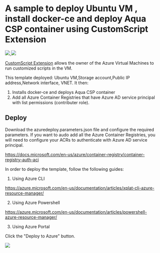 # A sample to deploy Ubuntu VM , install docker-ce and deploy Aqua CSP container using CustomScript Extension

<a href="https://portal.azure.com/#create/Microsoft.Template/uri/https%3A%2F%2Fraw.githubusercontent.com%2Faquasecurity%2Fazure-templates%2Fmaster%2Faqua-csp-on-ubuntu-vm%2Fazuredeploy.json" target="_blank">
    <img src="http://azuredeploy.net/deploybutton.png"/>
</a>
<a href="http://armviz.io/#/?load=https%3A%2F%2Fraw.githubusercontent.com%2Faquasecurity%2Fazure-templates%2Fmaster%2Faqua-csp-on-ubuntu-vm%2Fazuredeploy.json" target="_blank">
    <img src="http://armviz.io/visualizebutton.png"/>
</a>

[CustomScript Extension](https://github.com/Azure/custom-script-extension-linux) allows the owner of the Azure Virtual Machines to run customized scripts in the VM.

This template deployed: Ubuntu VM,Storage account,Public IP address,Network interface, VNET. 
It then:
1. Installs docker-ce and deploys Aqua CSP container
2. Add all Azure Container Registries that have Azure AD service principal with list permissions (contributer role).

## Deploy
Download the azuredeploy.parameters.json file and configure the required parameters. 
If you want to audo add all the Azure Container Registries, you will need to configure your ACRs to authenticate with Azure AD service principal. 

https://docs.microsoft.com/en-us/azure/container-registry/container-registry-auth-aci

In order to deploy the template, follow the following guides:

1. Using Azure CLI

  https://azure.microsoft.com/en-us/documentation/articles/xplat-cli-azure-resource-manager/

2. Using Azure Powershell

  https://azure.microsoft.com/en-us/documentation/articles/powershell-azure-resource-manager/

3. Using Azure Portal

  Click the "Deploy to Azure" button.
  
  
 <a href="https://portal.azure.com/#create/Microsoft.Template/uri/https%3A%2F%2Fraw.githubusercontent.com%2FAzure%2Fazure-templates%2Fmaster%2Faqua-csp-on-ubuntu-vm%2Fazuredeploy.json" target="_blank">
    <img src="http://azuredeploy.net/deploybutton.png"/>
</a>
